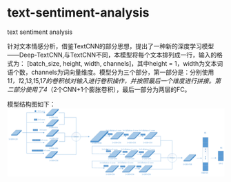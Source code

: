 # text-sentiment-analysis
text sentiment analysis

针对文本情感分析，借鉴TextCNN的部分思想，提出了一种新的深度学习模型——Deep-TextCNN,与TextCNN不同，本模型将每个文本排列成一行，输入的格式为：
[batch_size, height, width, channels]，其中height = 1，width为文本词语个数，channels为词向量维度。模型分为三个部分，第一部分是：分别使用
1*1，1*2,1*3,1*5,1*7的卷积核对输入进行卷积操作，并按照最后一个维度进行拼接。第二部分使用了4*（2个CNN+1个膨胀卷积），最后一部分为两层的FC。

模型结构图如下：
![Image text](https://github.com/wangfengwanan/text-sentiment-analysis/blob/master/model.png)
